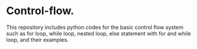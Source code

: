 # Control-flow.
This repository includes python codes for the basic control flow system such as for loop, while loop, nested loop, else statement with for and while loop, and their examples.
